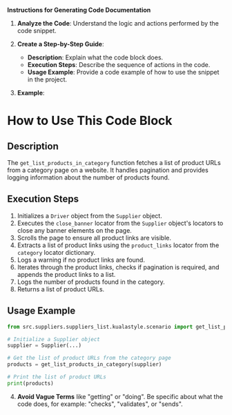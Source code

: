 **Instructions for Generating Code Documentation**

1. **Analyze the Code**: Understand the logic and actions performed by the code snippet.

2. **Create a Step-by-Step Guide**:
    - **Description**: Explain what the code block does.
    - **Execution Steps**: Describe the sequence of actions in the code.
    - **Usage Example**: Provide a code example of how to use the snippet in the project.

3. **Example**:

How to Use This Code Block
=========================================================================================

Description
-------------------------
The `get_list_products_in_category` function fetches a list of product URLs from a category page on a website. It handles pagination and provides logging information about the number of products found. 

Execution Steps
-------------------------
1. Initializes a `Driver` object from the `Supplier` object.
2. Executes the `close_banner` locator from the `Supplier` object's locators to close any banner elements on the page.
3. Scrolls the page to ensure all product links are visible.
4. Extracts a list of product links using the `product_links` locator from the `category` locator dictionary.
5. Logs a warning if no product links are found.
6. Iterates through the product links, checks if pagination is required, and appends the product links to a list.
7. Logs the number of products found in the category.
8. Returns a list of product URLs.

Usage Example
-------------------------

```python
from src.suppliers.suppliers_list.kualastyle.scenario import get_list_products_in_category

# Initialize a Supplier object
supplier = Supplier(...)

# Get the list of product URLs from the category page
products = get_list_products_in_category(supplier)

# Print the list of product URLs
print(products)
```

4. **Avoid Vague Terms** like "getting" or "doing". Be specific about what the code does, for example: "checks", "validates", or "sends".